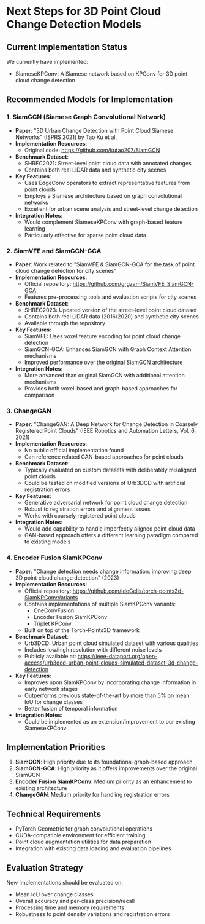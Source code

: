 # Next Steps for 3D Point Cloud Change Detection Models

## Current Implementation Status
We currently have implemented:
- SiameseKPConv: A Siamese network based on KPConv for 3D point cloud change detection

## Recommended Models for Implementation

### 1. SiamGCN (Siamese Graph Convolutional Network)
- **Paper**: "3D Urban Change Detection with Point Cloud Siamese Networks" (ISPRS 2021) by Tao Ku et al.
- **Implementation Resources**:
  - Original code: https://github.com/kutao207/SiamGCN
- **Benchmark Dataset**:
  - SHREC2021: Street-level point cloud data with annotated changes
  - Contains both real LiDAR data and synthetic city scenes
- **Key Features**:
  - Uses EdgeConv operators to extract representative features from point clouds
  - Employs a Siamese architecture based on graph convolutional networks
  - Excellent for urban scene analysis and street-level change detection
- **Integration Notes**:
  - Would complement SiameseKPConv with graph-based feature learning
  - Particularly effective for sparse point cloud data

### 2. SiamVFE and SiamGCN-GCA
- **Paper**: Work related to "SiamVFE & SiamGCN-GCA for the task of point cloud change detection for city scenes"
- **Implementation Resources**:
  - Official repository: https://github.com/grgzam/SiamVFE_SiamGCN-GCA
  - Features pre-processing tools and evaluation scripts for city scenes
- **Benchmark Dataset**:
  - SHREC2023: Updated version of the street-level point cloud dataset
  - Contains both real LiDAR data (2016/2020) and synthetic city scenes
  - Available through the repository
- **Key Features**:
  - SiamVFE: Uses voxel feature encoding for point cloud change detection
  - SiamGCN-GCA: Enhances SiamGCN with Graph Context Attention mechanisms
  - Improved performance over the original SiamGCN architecture
- **Integration Notes**:
  - More advanced than original SiamGCN with additional attention mechanisms
  - Provides both voxel-based and graph-based approaches for comparison

### 3. ChangeGAN
- **Paper**: "ChangeGAN: A Deep Network for Change Detection in Coarsely Registered Point Clouds" (IEEE Robotics and Automation Letters, Vol. 6, 2021)
- **Implementation Resources**:
  - No public official implementation found
  - Can reference related GAN-based approaches for point clouds
- **Benchmark Dataset**:
  - Typically evaluated on custom datasets with deliberately misaligned point clouds
  - Could be tested on modified versions of Urb3DCD with artificial registration errors
- **Key Features**:
  - Generative adversarial network for point cloud change detection
  - Robust to registration errors and alignment issues
  - Works with coarsely registered point clouds
- **Integration Notes**:
  - Would add capability to handle imperfectly aligned point cloud data
  - GAN-based approach offers a different learning paradigm compared to existing models

### 4. Encoder Fusion SiamKPConv
- **Paper**: "Change detection needs change information: improving deep 3D point cloud change detection" (2023)
- **Implementation Resources**:
  - Official repository: https://github.com/IdeGelis/torch-points3d-SiamKPConvVariants
  - Contains implementations of multiple SiamKPConv variants:
    - OneConvFusion
    - Encoder Fusion SiamKPConv
    - Triplet KPConv
  - Built on top of the Torch-Points3D framework
- **Benchmark Dataset**:
  - Urb3DCD: Urban point cloud simulated dataset with various qualities
  - Includes low/high resolution with different noise levels
  - Publicly available at: https://ieee-dataport.org/open-access/urb3dcd-urban-point-clouds-simulated-dataset-3d-change-detection
- **Key Features**:
  - Improves upon SiamKPConv by incorporating change information in early network stages
  - Outperforms previous state-of-the-art by more than 5% on mean IoU for change classes
  - Better fusion of temporal information
- **Integration Notes**:
  - Could be implemented as an extension/improvement to our existing SiameseKPConv

## Implementation Priorities
1. **SiamGCN**: High priority due to its foundational graph-based approach
2. **SiamGCN-GCA**: High priority as it offers improvements over the original SiamGCN
3. **Encoder Fusion SiamKPConv**: Medium priority as an enhancement to existing architecture
4. **ChangeGAN**: Medium priority for handling registration errors

## Technical Requirements
- PyTorch Geometric for graph convolutional operations
- CUDA-compatible environment for efficient training
- Point cloud augmentation utilities for data preparation
- Integration with existing data loading and evaluation pipelines

## Evaluation Strategy
New implementations should be evaluated on:
- Mean IoU over change classes
- Overall accuracy and per-class precision/recall
- Processing time and memory requirements
- Robustness to point density variations and registration errors
